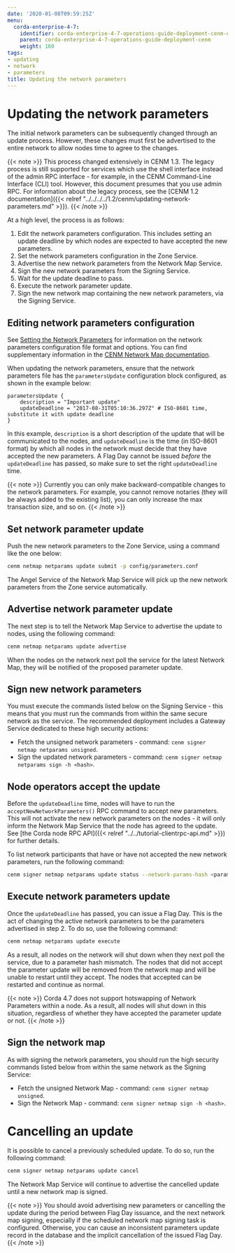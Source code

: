 ```yaml
---
date: '2020-01-08T09:59:25Z'
menu:
  corda-enterprise-4-7:
    identifier: corda-enterprise-4-7-operations-guide-deployment-cenm-updating
    parent: corda-enterprise-4-7-operations-guide-deployment-cenm
    weight: 160
tags:
- updating
- network
- parameters
title: Updating the network parameters
---
```



# Updating the network parameters

The initial network parameters can be subsequently changed through an update process. However, these changes must first
be advertised to the entire network to allow nodes time to agree to the changes.

{{< note >}}
This process changed extensively in CENM 1.3. The legacy process is still
supported for services which use the shell interface instead of the admin RPC
interface - for example, in the CENM Command-Line Interface (CLI) tool. However, this document presumes  that you
use admin RPC. For information about the legacy process, see the [CENM 1.2 documentation]({{< relref "../../../../1.2/cenm/updating-network-parameters.md" >}}).
{{< /note >}}

At a high level, the process is as follows:

1. Edit the network parameters configuration. This includes setting an update deadline by which
   nodes are expected to have accepted the new parameters.
2. Set the network parameters configuration in the Zone Service.
3. Advertise the new network parameters from the Network Map Service.
4. Sign the new network parameters from the Signing Service.
5. Wait for the update deadline to pass.
6. Execute the network parameter update.
7. Sign the new network map containing the new network parameters, via the Signing Service.

## Editing network parameters configuration

See [Setting the Network Parameters](../../../../4.7/enterprise/network/network-map.html#network-parameters)
for information on the network parameters configuration file format and options. You can find supplementary information in the [CENM Network Map documentation](../../../../1.5/cenm/network-map.html#network-parameters).

When updating the network parameters, ensure that the network parameters file has the
`parametersUpdate` configuration block configured, as shown in the example below:

```guess
parametersUpdate {
    description = "Important update"
    updateDeadline = "2017-08-31T05:10:36.297Z" # ISO-8601 time, substitute it with update deadline
}
```

In this example, `description` is a short description of the update that will be communicated to the nodes, and `updateDeadline` is
the time (in ISO-8601 format) by which all nodes in the network must decide that they have accepted the new parameters.
A Flag Day cannot be issued *before* the `updateDeadline` has passed, so make sure to set the right `updateDeadline` time.

{{< note >}}
Currently you can only make backward-compatible changes to the network parameters. For example, you cannot remove notaries
(they will be always added to the existing list), you can only increase the max transaction size, and so on.
{{< /note >}}

## Set network parameter update

Push the new network parameters to the Zone Service, using a command like the one below:

```bash
cenm netmap netparams update submit -p config/parameters.conf
```

The Angel Service of the Network Map Service will pick up the new network parameters
from the Zone service automatically.

## Advertise network parameter update

The next step is to tell the Network Map Service to advertise the update to
nodes, using the following command:

```bash
cenm netmap netparams update advertise
```

When the nodes on the network next poll the service for
the latest Network Map, they will be notified of the proposed parameter update.

## Sign new network parameters

You must execute the commands listed below on the Signing Service - this means that
you must run the commands from within the same secure network as the service.
The recommended deployment includes a Gateway Service dedicated to these high
security actions:

* Fetch the unsigned network parameters - command: `cenm signer netmap netparams unsigned`.
* Sign the updated network parameters - command: `cenm signer netmap netparams sign -h <hash>`.

## Node operators accept the update

Before the `updateDeadline` time, nodes will have to run the `acceptNewNetworkParameters()` RPC command to accept
new parameters. This will not
activate the new network parameters on the nodes - it will only inform the Network Map Service that the node has agreed to the
update. See [the Corda node RPC API]({{< relref "../../tutorial-clientrpc-api.md" >}}) for further details.

To list network participants that have or have not accepted the new network parameters,
run the following command:

```bash
cenm signer netmap netparams update status --network-params-hash <parameters update hash value>
```

## Execute network parameters update

Once the `updateDeadline` has passed, you can issue a Flag Day. This is the act of changing the active network
parameters to be the parameters advertised in step 2. To do so, use the following
command:

```bash
cenm netmap netparams update execute
```

As a result, all nodes on the network will shut down when they next poll the service, due to a
parameter hash mismatch. The nodes that did not accept the parameter update will be removed from the network map and
will be unable to restart until they accept. The nodes that accepted can be restarted and continue as normal.

{{< note >}}
Corda 4.7 does not support hotswapping of Network Parameters within a node. As a result, all nodes will shut down in this situation, regardless of whether they have accepted the parameter update or not.
{{< /note >}}

## Sign the network map

As with signing the network parameters, you should run the high security commands listed below
from within the same network as the Signing Service:

* Fetch the unsigned Network Map - command: `cenm signer netmap unsigned`.
* Sign the Network Map - command: `cenm signer netmap sign -h <hash>`.

# Cancelling an update

It is possible to cancel a previously scheduled update. To do so, run the following command:

```bash
cenm signer netmap netparams update cancel
```

The Network Map Service will continue to advertise the cancelled update until a new network map is signed.

{{< note >}}
You should avoid advertising new parameters or cancelling the update during the period between Flag Day
issuance, and the next network map signing, especially if the scheduled network map signing task is configured.
Otherwise, you can cause an inconsistent parameters update record in the database and the implicit cancellation of the
issued Flag Day.
{{< /note >}}
